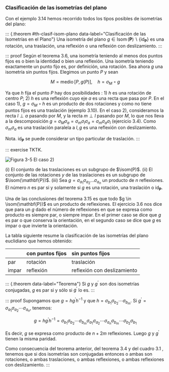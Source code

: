 




### Clasificación de las isometrías del plano

Con el ejemplo 3.14 hemos recorrido todos los tipos posibles de isometrías
del plano:

::: {.theorem #th-clasif-isom-plano data-label="Clasificación de las
Isometrías en el Plano"}
Una isometría del plano $g \in \operatorname{Isom}(\mathbf{P})
\backslash\left\{\mathrm{id}_{\mathbf{P}}\right\}$ es una rotación, una
traslación, una reflexión o una reflexión con deslizamiento.
:::

::: proof
Según el teorema 3.6, una isometría teniendo al menos dos puntos fijos es o
bien la identidad o bien una reflexión. Una isometría teniendo exactamente
un punto fijo es, por definición, una rotación. Sea ahora $g$ una isometría
sin puntos fijos. Elegimos un punto $P$ y sean

$$ M = \operatorname{medio}[P, g(P)], \quad h = \sigma_{M} \circ g $$

Ya que $h$ fija el punto $P$ hay dos posibilidades : 1) $h$ es una rotación
de centro $P$; 2) $h$ es una reflexión cuyo eje $a$ es una recta que pasa
por $P$. En el caso 1), $g=\sigma_{M} \circ h$ es un producto de dos
rotaciones y como no tiene puntos fijos es una traslación (ejemplo 3.10). En
el caso 2), consideramos la recta $l \perp a$ pasando por $M$, y la recta $m
\perp l$ pasando por $M$, lo que nos lleva a la descomposición $g=\sigma_{M}
\sigma_{a}=\sigma_{m} \sigma_{l} \sigma_{a}=\sigma_{m} \sigma_{a}
\sigma_{l}$ (ejercicio 3.4). Como $\sigma_{m} \sigma_{a}$ es una traslación
paralela a $l, g$ es una reflexión con deslizamiento.

Nota. $\operatorname{id}_{\mathbf{P}}$ se puede considerar un tipo
particular de traslación.
:::

::: exercise
TKTK.

![Figura 3-5 El caso 2)](attachment:caso_2.png)

(i) El conjunto de las traslaciones es un subgrupo de $\isom(P)$.
(ii) El conjunto de las rotaciones $y$ de las traslaciones es un subgrupo de
  $\isom(\mathbf{P})$.
(iii) Sea $g=\sigma_{a_{1}} \sigma_{a_{2}} \dots \sigma_{a_{n}}$ un producto
  de $n$ reflexiones. El número $n$ es par si y solamente si $g$ es una
  rotación, una traslación o $\operatorname{id}_{\mathbf{P}}$.

Una de las conclusiones del teorema 3.15 es que todo $g \in
\isom(\mathbf{P})$ es un producto de reflexiones. El ejercicio 3.6 nos dice
que para un $g$ dado el número de reflexiones en que se expresa como
producto es siempre par, o siempre impar. En el primer caso se dice que $g$
es par o que conserva la orientación, en el segundo caso se dice que $g$ es
impar o que invierte la orientación.

La tabla siguiente resume la clasificación de las isometrías del plano
euclidiano que hemos obtenido:

|       | con puntos fijos  | sin puntos fijos            |
|:------|:------------------|:----------------------------|
| par   | rotación          | traslación                  |
| impar | reflexión         | reflexión con deslizamiento |

::: {.theorem data-label="Teorema"}
Si $g$ y $g^{\prime}$ son dos isometrías conjugadas, $g$ es par si y sólo si
$g^{\prime}$ lo es.
:::

::: proof
Supongamos que $g=h g^{\prime} h^{-1}$ y que $h=\sigma_{b_{1}}
\sigma_{b_{2}} \cdots \sigma_{b_{m}}$. Si $g^{\prime}=\sigma_{a_{1}}
\sigma_{a_{2}} \cdots \sigma_{a_{n}}$, tenemos:

$$ g = h g^{\prime} h^{-1} = \sigma_{b_{1}} \sigma_{b_{2}} \cdots
\sigma_{b_{m}} \sigma_{a_{1}} \sigma_{a_{2}} \cdots \sigma_{a_{n}}
\sigma_{b_{m}} \cdots \sigma_{b_{2}} \sigma_{b_{1}} $$

Es decir, $g$ se expresa como producto de $n+2 m$ reflexiones. Luego $g$ y
$g^{\prime}$ tienen la misma paridad.

Como consecuencia del teorema anterior, del teorema 3.4 y del cuadro 3.1 ,
tenemos que si dos isometrías son conjugadas entonces o ambas son
rotaciones, o ambas traslaciones, o ambas reflexiones, o ambas reflexiones
con deslizamiento.
:::





